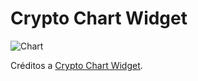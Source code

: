 # Crypto Chart Widget

![Chart](https://btc-price-widget.vercel.app/api/charts)

Créditos a [Crypto Chart Widget][crypto].

[crypto]: https://github.com/Nhahan/btc-price-widget
